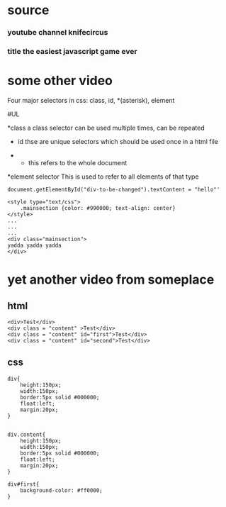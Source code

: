 # source
### youtube channel knifecircus
### title the easiest javascript game ever

# some other video
Four major selectors in css: class, id, *(asterisk), element

#UL

*class a class selector can be used multiple times, can be repeated

* id thse are unique selectors which should be used once in a html file

* * this refers to the whole document

*element selector This is used to refer to all elements of that type

```
document.getElementById("div-to-be-changed").textContent = "hello"'

```


```
<style type="text/css">
    .mainsection {color: #990000; text-align: center}
</style>
...
...
...
<div class="mainsection">
yadda yadda yadda
</div>

```

# yet another video from someplace

## html
```
<div>Test</div>
<div class = "content" >Test</div>
<div class = "content" id="first">Test</div>
<div class = "content" id="second">Test</div>

```
## css

```
div{
    height:150px;
    width:150px;
    border:5px solid #000000;
    float:left;
    margin:20px;
}


div.content{
    height:150px;
    width:150px;
    border:5px solid #000000;
    float:left;
    margin:20px;
}

div#first{
    background-color: #ff0000;
}
```







